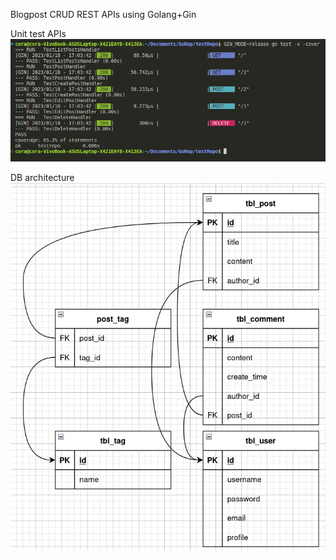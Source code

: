 Blogpost CRUD REST APIs using Golang+Gin 

Unit test APIs
![Testing results image](https://github.com/cora23tt/blogpostProject/blob/main/assets/image.png?raw=true)

DB architecture
![Database architecture image](https://github.com/cora23tt/blogpostProject/blob/main/assets/image2.jpg?raw=true)
